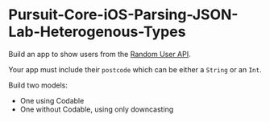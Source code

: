 # Pursuit-Core-iOS-Parsing-JSON-Lab-Heterogenous-Types

Build an app to show users from the [Random User API](https://randomuser.me/api/?results=5000).

Your app must include their `postcode` which can be either a `String` or an `Int`.

Build two models:

- One using Codable
- One without Codable, using only downcasting
